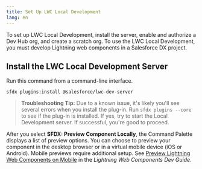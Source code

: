 ```yaml
---
title: Set Up LWC Local Development
lang: en
---
```


To set up LWC Local Development, install the server, enable and authorize a Dev Hub org, and create a scratch org. To use the LWC Local Development, you must develop Lightning web components in a Salesforce DX project.

## Install the LWC Local Development Server

Run this command from a command-line interface.

```
sfdx plugins:install @salesforce/lwc-dev-server
```

> **Troubleshooting Tip:** Due to a known issue, it's likely you'll see several errors when you install the plug-in. Run `sfdx plugins --core` to see if the plug-in is installed. If yes, try to start the Local Development server. If successful, you're good to proceed.

After you select **SFDX: Preview Component Locally**, the Command Palette displays a list of preview options. You can choose to preview your component in the desktop browser or in a virtual mobile device (iOS or Android). Mobile previews require additional setup. See [Preview Lightning Web Components on Mobile](https://developer.salesforce.com/docs/component-library/documentation/en/lwc/lwc.mobile_extensions) in the _Lightning Web Components Dev Guide_.
